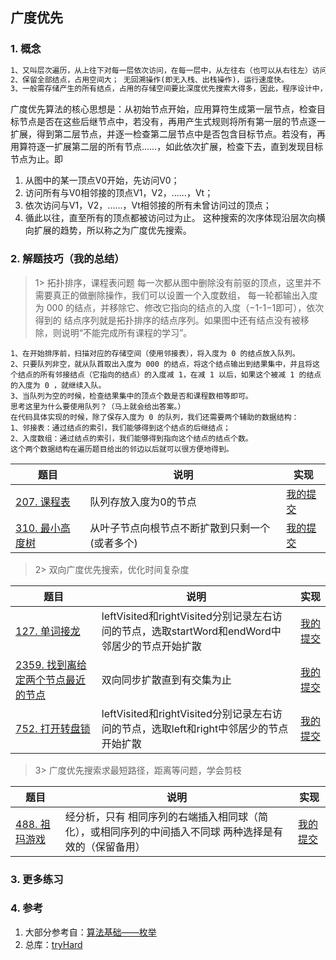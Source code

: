 ## 广度优先

### 1. 概念

```markdown
1、又叫层次遍历，从上往下对每一层依次访问，在每一层中，从左往右（也可以从右往左）访问结点，访问完一层就进入下一层，直到没有结点可以访问为止
2、保留全部结点，占用空间大； 无回溯操作(即无入栈、出栈操作)，运行速度快。
3、一般需存储产生的所有结点，占用的存储空间要比深度优先搜索大得多，因此，程序设计中，必须考虑溢出和节省内存空间的问题
```

广度优先算法的核心思想是：从初始节点开始，应用算符生成第一层节点，检查目标节点是否在这些后继节点中，若没有，再用产生式规则将所有第一层的节点逐一扩展，得到第二层节点，并逐一检查第二层节点中是否包含目标节点。若没有，再用算符逐一扩展第二层的所有节点……，如此依次扩展，检查下去，直到发现目标节点为止。即

1. 从图中的某一顶点V0开始，先访问V0；
2. 访问所有与V0相邻接的顶点V1，V2，......，Vt；
3. 依次访问与V1，V2，......，Vt相邻接的所有未曾访问过的顶点；
4. 循此以往，直至所有的顶点都被访问过为止。
这种搜索的次序体现沿层次向横向扩展的趋势，所以称之为广度优先搜索。

### 2. 解题技巧（我的总结）

> 1> 拓扑排序，课程表问题
> 每一次都从图中删除没有前驱的顶点，这里并不需要真正的做删除操作，我们可以设置一个入度数组，
> 每一轮都输出入度为 000 的结点，并移除它、修改它指向的结点的入度（−1-1−1即可），依次得到的
> 结点序列就是拓扑排序的结点序列。如果图中还有结点没有被移除，则说明“不能完成所有课程的学习”。
```text
1、在开始排序前，扫描对应的存储空间（使用邻接表），将入度为 0 的结点放入队列。
2、只要队列非空，就从队首取出入度为 000 的结点，将这个结点输出到结果集中，并且将这个结点的所有邻接结点（它指向的结点）的入度减 1，在减 1 以后，如果这个被减 1 的结点的入度为 0 ，就继续入队。
3、当队列为空的时候，检查结果集中的顶点个数是否和课程数相等即可。
思考这里为什么要使用队列？（马上就会给出答案。）
在代码具体实现的时候，除了保存入度为 0 的队列，我们还需要两个辅助的数据结构：
1、邻接表：通过结点的索引，我们能够得到这个结点的后继结点；
2、入度数组：通过结点的索引，我们能够得到指向这个结点的结点个数。
这个两个数据结构在遍历题目给出的邻边以后就可以很方便地得到。
```
> 
| 题目                                                                           | 说明                       | 实现                                                                            |
|------------------------------------------------------------------------------|--------------------------|-------------------------------------------------------------------------------|
| [207. 课程表](https://leetcode.cn/problems/course-schedule/description/) | 队列存放入度为0的节点              | [我的提交](https://leetcode.cn/problems/course-schedule/submissions/484550332/) |
| [310. 最小高度树](https://leetcode.cn/problems/minimum-height-trees/description/) | 从叶子节点向根节点不断扩散到只剩一个(或者多个) | [我的提交](https://leetcode.cn/problems/minimum-height-trees/submissions/484940211/) |

> 2> 双向广度优先搜索，优化时间复杂度

>
| 题目                                                                         | 说明                                                                 | 实现                                                                            |
|----------------------------------------------------------------------------|--------------------------------------------------------------------|-------------------------------------------------------------------------------|
| [127. 单词接龙](https://leetcode.cn/problems/word-ladder/description/) | leftVisited和rightVisited分别记录左右访问的节点，选取startWord和endWord中邻居少的节点开始扩散 | [我的提交](https://leetcode.cn/problems/word-ladder/submissions/486138990/) |
| [2359. 找到离给定两个节点最近的节点](https://leetcode.cn/problems/word-ladder/description/) | 双向同步扩散直到有交集为止                                                      | [我的提交](https://leetcode.cn/problems/find-closest-node-to-given-two-nodes/submissions/486518756/) |
| [752. 打开转盘锁](https://leetcode.cn/problems/open-the-lock/description/) | leftVisited和rightVisited分别记录左右访问的节点，选取left和right中邻居少的节点开始扩散        | [我的提交](https://leetcode.cn/problems/open-the-lock/submissions/490330789/) |

> 3> 广度优先搜索求最短路径，距离等问题，学会剪枝

>
| 题目                                                                         | 说明                                                   | 实现                                                                            |
|----------------------------------------------------------------------------|------------------------------------------------------|-------------------------------------------------------------------------------|
| [488. 祖玛游戏](https://leetcode.cn/problems/zuma-game/description/) | 经分析，只有 相同序列的右端插入相同球（简化），或相同序列的中间插入不同球 两种选择是有效的（保留备用） | [我的提交](https://leetcode.cn/problems/zuma-game/description/) |


### 3. 更多练习


### 4. 参考
1. 大部分参考自：[算法基础——枚举](https://blog.csdn.net/weixin_45652283/article/details/131244459?utm_medium=distribute.pc_relevant.none-task-blog-2~default~baidujs_baidulandingword~default-1-131244459-blog-129442726.235^v38^pc_relevant_sort_base3&spm=1001.2101.3001.4242.2&utm_relevant_index=4) 
2. 总库：[tryHard](https://github.com/NOMADxzy/tryHard)